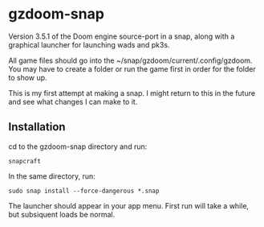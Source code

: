 # gzdoom-snap

Version 3.5.1 of the Doom engine source-port in a snap, along with a graphical launcher for launching wads and pk3s.

All game files should go into the ~/snap/gzdoom/current/.config/gzdoom. You may have to create a folder or run the game first in order for the folder to show up.

This is my first attempt at making a snap. I might return to this in the future and see what changes I can make to it.

## Installation
cd to the gzdoom-snap directory and run:
 
`snapcraft`
 
In the same directory, run:
 
`sudo snap install --force-dangerous *.snap`
 
The launcher should appear in your app menu. First run will take a while, but subsiquent loads be normal.
